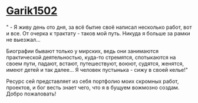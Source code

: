 # [Garik1502](https://garik1502.github.io/Blockgs)

" - Я живу день ото дня, за всё бытие своё написал несколько работ, вот и все. От очерка к трактату - таков мой путь. Никуда я больше за рамки не выезжал...

Биографии бывают только у мирских, ведь они занимаются практической деятельностью, куда-то стремятся, спотыкаются на своем пути, падают, встают, путешествуют, воюют, судятся, женятся, имеют детей и так далее... Я человек пустынька - сижу в своей келье!"

Ресурс сей представляет из себя портфолио моих скромных работ, проектов, и бог весть знает чего, что я в бущуем вожмозно создам. Добро пожаловать!
